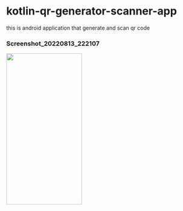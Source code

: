 # kotlin-qr-generator-scanner-app
this is android application that generate and scan qr code

### Screenshot_20220813_222107
<img src="https://user-images.githubusercontent.com/33365872/184496259-2e1f1196-522e-490c-a602-c1aa6c486894.png" width="200" height="400"/>

